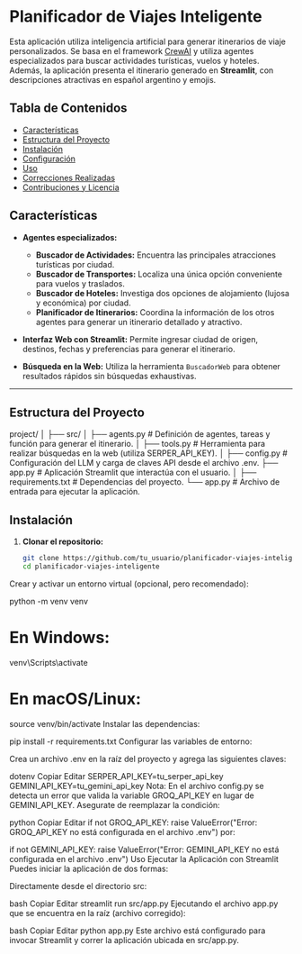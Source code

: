 # Planificador de Viajes Inteligente

Esta aplicación utiliza inteligencia artificial para generar itinerarios de viaje personalizados. Se basa en el framework [CrewAI](https://github.com/crewai-ai/crewai) y utiliza agentes especializados para buscar actividades turísticas, vuelos y hoteles. Además, la aplicación presenta el itinerario generado en **Streamlit**, con descripciones atractivas en español argentino y emojis.



## Tabla de Contenidos

- [Características](#características)
- [Estructura del Proyecto](#estructura-del-proyecto)
- [Instalación](#instalación)
- [Configuración](#configuración)
- [Uso](#uso)
- [Correcciones Realizadas](#correcciones-realizadas)
- [Contribuciones y Licencia](#contribuciones-y-licencia)



## Características

- **Agentes especializados:**  
  - **Buscador de Actividades:** Encuentra las principales atracciones turísticas por ciudad.  
  - **Buscador de Transportes:** Localiza una única opción conveniente para vuelos y traslados.  
  - **Buscador de Hoteles:** Investiga dos opciones de alojamiento (lujosa y económica) por ciudad.  
  - **Planificador de Itinerarios:** Coordina la información de los otros agentes para generar un itinerario detallado y atractivo.

- **Interfaz Web con Streamlit:** Permite ingresar ciudad de origen, destinos, fechas y preferencias para generar el itinerario.

- **Búsqueda en la Web:** Utiliza la herramienta `BuscadorWeb` para obtener resultados rápidos sin búsquedas exhaustivas.

---

## Estructura del Proyecto

project/ │ 
├── src/ │ 
    ├── agents.py # Definición de agentes, tareas y función para generar el itinerario. │ 
    ├── tools.py # Herramienta para realizar búsquedas en la web (utiliza SERPER_API_KEY). │ 
    ├── config.py # Configuración del LLM y carga de claves API desde el archivo .env. 
    ├── app.py # Aplicación Streamlit que interactúa con el usuario. │ 
├── requirements.txt # Dependencias del proyecto. 
└── app.py # Archivo de entrada para ejecutar la aplicación.



## Instalación

1. **Clonar el repositorio:**

   ```bash
   git clone https://github.com/tu_usuario/planificador-viajes-inteligente.git
   cd planificador-viajes-inteligente
Crear y activar un entorno virtual (opcional, pero recomendado):

python -m venv venv
# En Windows:
venv\Scripts\activate
# En macOS/Linux:
source venv/bin/activate
Instalar las dependencias:

pip install -r requirements.txt
Configurar las variables de entorno:

Crea un archivo .env en la raíz del proyecto y agrega las siguientes claves:

dotenv
Copiar
Editar
SERPER_API_KEY=tu_serper_api_key
GEMINI_API_KEY=tu_gemini_api_key
Nota: En el archivo config.py se detecta un error que valida la variable GROQ_API_KEY en lugar de GEMINI_API_KEY. Asegurate de reemplazar la condición:

python
Copiar
Editar
if not GROQ_API_KEY:
    raise ValueError("Error: GROQ_API_KEY no está configurada en el archivo .env")
por:


if not GEMINI_API_KEY:
    raise ValueError("Error: GEMINI_API_KEY no está configurada en el archivo .env")
Uso
Ejecutar la Aplicación con Streamlit
Puedes iniciar la aplicación de dos formas:

Directamente desde el directorio src:

bash
Copiar
Editar
streamlit run src/app.py
Ejecutando el archivo app.py que se encuentra en la raíz (archivo corregido):

bash
Copiar
Editar
python app.py
Este archivo está configurado para invocar Streamlit y correr la aplicación ubicada en src/app.py.

